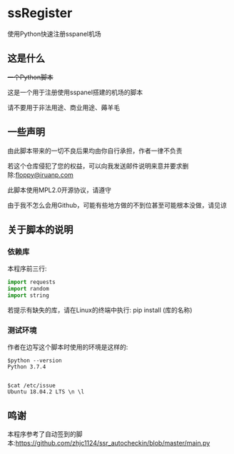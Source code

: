 # ssRegister
使用Python快速注册sspanel机场

## 这是什么

~~一个Python脚本~~

这是一个用于注册使用sspanel搭建的机场的脚本

请不要用于非法用途、商业用途、薅羊毛

## 一些声明

由此脚本带来的一切不良后果均由你自行承担，作者一律不负责

若这个仓库侵犯了您的权益，可以向我发送邮件说明来意并要求删除:floppy@iruanp.com

此脚本使用MPL2.0开源协议，请遵守

由于我不怎么会用Github，可能有些地方做的不到位甚至可能根本没做，请见谅

## 关于脚本的说明

### 依赖库

本程序前三行:
```python
import requests
import random
import string
```
若提示有缺失的库，请在Linux的终端中执行:
pip install (库的名称)

### 测试环境

作者在边写这个脚本时使用的环境是这样的:
```
$python --version
Python 3.7.4


$cat /etc/issue
Ubuntu 18.04.2 LTS \n \l
```
## 鸣谢

本程序参考了自动签到的脚本:https://github.com/zhjc1124/ssr_autocheckin/blob/master/main.py
